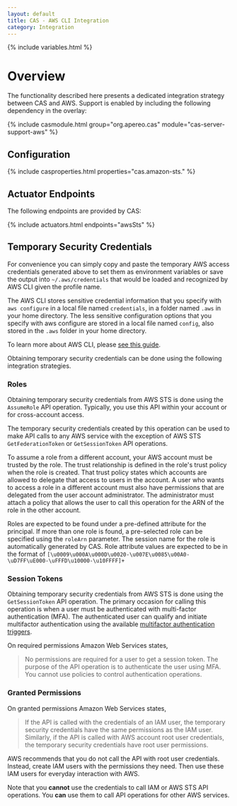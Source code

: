 ```yaml
---
layout: default
title: CAS - AWS CLI Integration
category: Integration
---
```


{% include variables.html %}

# Overview

The functionality described here presents a dedicated integration strategy between CAS and AWS. Support is enabled by 
including the following dependency in the overlay:

{% include casmodule.html group="org.apereo.cas" module="cas-server-support-aws" %}

## Configuration

{% include casproperties.html properties="cas.amazon-sts." %}

## Actuator Endpoints

The following endpoints are provided by CAS:

{% include actuators.html endpoints="awsSts" %}

## Temporary Security Credentials

For convenience you can simply copy and paste the temporary AWS access credentials
generated above to set them as environment variables or save the output into `~/.aws/credentials` 
that would be loaded and recognized by AWS CLI given the profile name.

The AWS CLI stores sensitive credential information that you specify 
with `aws configure` in a local file named `credentials`, in a folder named `.aws` in your 
home directory. The less sensitive configuration options that you specify with aws 
configure are stored in a local file named `config`, also stored in the `.aws` folder in your home directory.

To learn more about AWS CLI, please [see this guide](https://docs.aws.amazon.com/cli/latest).
  
Obtaining temporary security credentials can be done using the following integration strategies.

### Roles

Obtaining temporary security credentials from AWS STS is done using the `AssumeRole` API operation. Typically, you use 
this API within your account or for cross-account access. 

The temporary security credentials created by this operation can be used to make API calls to 
any AWS service with the exception of AWS STS `GetFederationToken` or `GetSessionToken` API operations.

To assume a role from a different account, your AWS account must be trusted by the role. The trust 
relationship is defined in the role's trust policy when the role is created. That trust
policy states which accounts are allowed to delegate that access to users in the account. A user who 
wants to access a role in a different account must also have permissions 
that are delegated from the user account administrator. The administrator must 
attach a policy that allows the user to call this operation for the ARN of the role in 
the other account.
         
Roles are expected to be found under a pre-defined attribute for the principal. If more than one role is found, a pre-selected
role can be specified using the `roleArn` parameter. The session name for the role is automatically generated by CAS. Role attribute
values are expected to be in the format of `[\u0009\u000A\u000D\u0020-\u007E\u0085\u00A0-\uD7FF\uE000-\uFFFD\u10000-\u10FFFF]+`

### Session Tokens

Obtaining temporary security credentials from AWS STS is done using the `GetSessionToken` API operation. The primary occasion for
calling this operation is when a user must be authenticated with multi-factor authentication (MFA). The authenticated user can qualify and
initiate multifactor authentication using the
available [multifactor authentication triggers](../mfa/Configuring-Multifactor-Authentication-Triggers.html).

On required permissions Amazon Web Services states,

> No permissions are required for a user to get a session token. The purpose of the
API operation is to authenticate the user using MFA. You cannot use policies to control authentication operations.

### Granted Permissions

On granted permissions Amazon Web Services states,

> If the API is called with the credentials of an IAM user, the temporary security 
> credentials have the same permissions as the IAM user. Similarly, if 
> the API is called with AWS account root user credentials, the temporary security credentials have root user permissions.

AWS recommends that you do not call the API with root user 
credentials. Instead, create IAM users with the
permissions they need. Then use these IAM users for everyday interaction with AWS.

Note that you **cannot** use the credentials to call IAM or AWS STS 
API operations. You **can** use them to call API operations for other AWS services.
